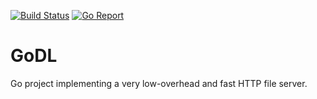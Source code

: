 [![Build Status](https://github.com/mlavergn/godl/workflows/CI/badge.svg?branch=master)](https://github.com/mlavergn/godl/actions)
[![Go Report](https://goreportcard.com/badge/github.com/mlavergn/godl)](https://goreportcard.com/report/github.com/mlavergn/godl)

# GoDL

Go project implementing a very low-overhead and fast HTTP file server.

